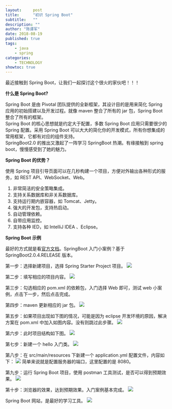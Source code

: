```yaml
---
layout:     post
title:      "初识 Spring Boot"
subtitle:   ""
description: ""
author: "陈谭军"
date: 2018-08-19
published: true
tags:
    - java
    - spring
categories:
    - TECHNOLOGY
showtoc: true
---
```


最近接触到 Spring Boot，让我们一起探讨这个很火的家伙吧！！！

**什么是 Spring Boot?**

Spring Boot 是由 Pivotal 团队提供的全新框架，其设计目的是用来简化 Spring 应用的初始搭建以及开发过程。就像 maven 整合了所有的 jar 包，Spring Boot 整合了所有的框架。  
Spring Boot 的核心思想就是约定大于配置，多数 Spring Boot 应用只需要很少的 Spring 配置。采用 Spring Boot 可以大大的简化你的开发模式，所有你想集成的常用框架，它都有对应的组件支持。  
SpringBoot2.0 的推出又激起了一阵学习 SpringBoot 热潮。有缘接触到 spring boot，慢慢感受到了她的魅力。

**Spring Boot 的优势？**

使用 Spring 项目引导页面可以在几秒构建一个项目，方便对外输出各种形式的服务，如 REST API、WebSocket、Web。
1. 非常简洁的安全策略集成。
1. 支持关系数据库和非关系数据库。
1. 支持运行期内嵌容器，如 Tomcat、Jetty。
1. 强大的开发包，支持热启动。
1. 自动管理依赖。
1. 自带应用监控。
1. 支持各种 IED，如 IntelliJ IDEA 、Eclipse。

**Spring Boot 示例**

最好的方式就是看[官方文档](https://docs.spring.io/spring-boot/docs)。SpringBoot 入门小案例？基于 SpringBoot2.0.4.RELEASE 版本。

第一步：选择新建项目，选择 Spring Starter Project 项目。
![](/images/2018-08-19-springboot/1.jpeg)

第二步：填写相应的项目内容。
![](/images/2018-08-19-springboot/2.jpeg)

第三步：勾选相应的 pom.xml 的依赖包，入门选择 Web 即可，测试 web 小案例，点击下一步，然后点击完成。

第四步：maven 更新相应的 jar 包。
![](/images/2018-08-19-springboot/3.jpeg)

第五步：如果项目出现如下图的情况，可能是因为 eclipse 开发环境的原因，解决方案在 pom.xml 中加入如图内容。没有则跳过此步骤。
![](/images/2018-08-19-springboot/4.jpeg)

第六步：此时项目结构如下图。
![](/images/2018-08-19-springboot/5.jpeg)

第七步：新建一个 hello 入门类。
![](/images/2018-08-19-springboot/6.jpeg)

第八步：在 src/main/resources 下新建一个 application.yml 配置文件，内容如下：
![](/images/2018-08-19-springboot/7.jpeg)
简单来说就是配置服务器的端口，这里配置的是 8080。

第九步：运行 Spring Boot 项目，使用 postman 工具测试，是否可以得到预期效果。
![](/images/2018-08-19-springboot/8.jpeg)

第十步：浏览器的效果，达到预期效果。入门案例基本完成。
![](/images/2018-08-19-springboot/9.jpeg)

Spring Boot 网站，是最好的学习工具。
![](/images/2018-08-19-springboot/10.jpeg)
